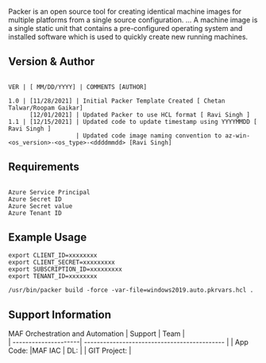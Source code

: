 

Packer is an open source tool for creating identical machine images for multiple platforms from a single source configuration. ... A machine image is a single static unit that contains a pre-configured operating system and installed software which is used to quickly create new running machines.

Version & Author
----------------

```

VER | [ MM/DD/YYYY] | COMMENTS [AUTHOR]

1.0 | [11/28/2021] | Initial Packer Template Created [ Chetan Talwar/Roopam Gaikar]
      [12/01/2021] | Updated Packer to use HCL format [ Ravi Singh ] 
1.1 | [12/15/2021] | Updated code to update timestamp using YYYYMMDD [ Ravi Singh ]
                   | Updated code image naming convention to az-win-<os_version>-<os_type>-<ddddmmdd> [Ravi Singh]

```

Requirements
------------

```

Azure Service Principal
Azure Secret ID
Azure Secret value 
Azure Tenant ID
```

Example Usage
-------------

```
export CLIENT_ID=xxxxxxxx
export CLIENT_SECRET=xxxxxxxxx
export SUBSCRIPTION_ID=xxxxxxxxx
export TENANT_ID=xxxxxxxx

/usr/bin/packer build -force -var-file=windows2019.auto.pkrvars.hcl .

```

Support Information
-------------------

MAF Orchestration and Automation
| Support                                      | Team                                                                                                                                      |        
| ---------------------| -------------------------------------------- |
| App Code:                              |MAF IAC
| DL:                  |
| GIT Project:         |
